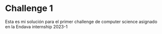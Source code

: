 # Challenge 1
Esta es mi solución para el primer challenge de computer science asignado en la Endava internship 2023-1
